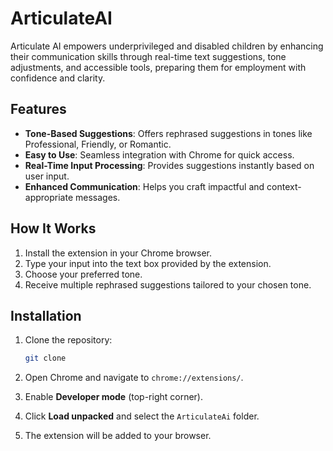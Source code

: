 # ArticulateAI
Articulate AI empowers underprivileged and disabled children by enhancing their communication skills through real-time text suggestions, tone adjustments, and accessible tools, preparing them for employment with confidence and clarity.
## Features

- **Tone-Based Suggestions**: Offers rephrased suggestions in tones like Professional, Friendly, or Romantic.
- **Easy to Use**: Seamless integration with Chrome for quick access.
- **Real-Time Input Processing**: Provides suggestions instantly based on user input.
- **Enhanced Communication**: Helps you craft impactful and context-appropriate messages.

## How It Works

1. Install the extension in your Chrome browser.
2. Type your input into the text box provided by the extension.
3. Choose your preferred tone.
4. Receive multiple rephrased suggestions tailored to your chosen tone.

## Installation

1. Clone the repository:
   ```bash
   git clone 
   ```

2. Open Chrome and navigate to `chrome://extensions/`.

3. Enable **Developer mode** (top-right corner).

4. Click **Load unpacked** and select the `ArticulateAi` folder.

5. The extension will be added to your browser.
